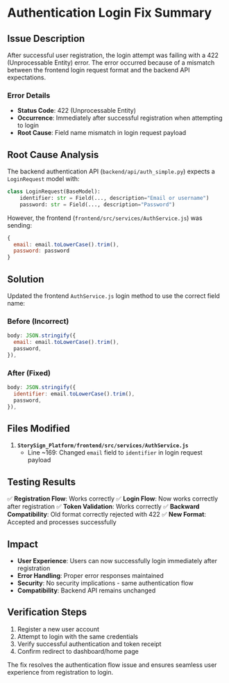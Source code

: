 # Authentication Login Fix Summary

## Issue Description

After successful user registration, the login attempt was failing with a 422 (Unprocessable Entity) error. The error occurred because of a mismatch between the frontend login request format and the backend API expectations.

### Error Details

- **Status Code**: 422 (Unprocessable Entity)
- **Occurrence**: Immediately after successful registration when attempting to login
- **Root Cause**: Field name mismatch in login request payload

## Root Cause Analysis

The backend authentication API (`backend/api/auth_simple.py`) expects a `LoginRequest` model with:

```python
class LoginRequest(BaseModel):
    identifier: str = Field(..., description="Email or username")
    password: str = Field(..., description="Password")
```

However, the frontend (`frontend/src/services/AuthService.js`) was sending:

```javascript
{
  email: email.toLowerCase().trim(),
  password: password
}
```

## Solution

Updated the frontend `AuthService.js` login method to use the correct field name:

### Before (Incorrect)

```javascript
body: JSON.stringify({
  email: email.toLowerCase().trim(),
  password,
}),
```

### After (Fixed)

```javascript
body: JSON.stringify({
  identifier: email.toLowerCase().trim(),
  password,
}),
```

## Files Modified

1. **`StorySign_Platform/frontend/src/services/AuthService.js`**
   - Line ~169: Changed `email` field to `identifier` in login request payload

## Testing Results

✅ **Registration Flow**: Works correctly
✅ **Login Flow**: Now works correctly after registration
✅ **Token Validation**: Works correctly
✅ **Backward Compatibility**: Old format correctly rejected with 422
✅ **New Format**: Accepted and processes successfully

## Impact

- **User Experience**: Users can now successfully login immediately after registration
- **Error Handling**: Proper error responses maintained
- **Security**: No security implications - same authentication flow
- **Compatibility**: Backend API remains unchanged

## Verification Steps

1. Register a new user account
2. Attempt to login with the same credentials
3. Verify successful authentication and token receipt
4. Confirm redirect to dashboard/home page

The fix resolves the authentication flow issue and ensures seamless user experience from registration to login.
